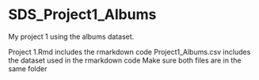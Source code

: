 # SDS_Project1_Albums
My project 1 using the albums dataset.

Project 1.Rmd includes the rmarkdown code 
Project1_Albums.csv includes the dataset used in the rmarkdown code
Make sure both files are in the same folder
